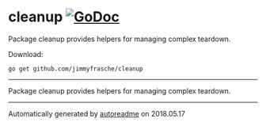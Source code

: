 # cleanup [![GoDoc](https://godoc.org/github.com/jimmyfrasche/cleanup?status.svg)](https://godoc.org/github.com/jimmyfrasche/cleanup)
Package cleanup provides helpers for managing complex teardown.

Download:
```shell
go get github.com/jimmyfrasche/cleanup
```

* * *
Package cleanup provides helpers for managing complex teardown.



* * *
Automatically generated by [autoreadme](https://github.com/jimmyfrasche/autoreadme) on 2018.05.17
